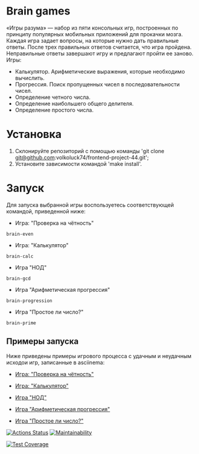 # Brain games
«Игры разума» — набор из пяти консольных игр, построенных по принципу популярных мобильных приложений для прокачки мозга. Каждая игра задает вопросы, на которые нужно дать правильные ответы. После трех правильных ответов считается, что игра пройдена. Неправильные ответы завершают игру и предлагают пройти ее заново. Игры:
* Калькулятор. Арифметические выражения, которые необходимо вычислить.
* Прогрессия. Поиск пропущенных чисел в последовательности чисел.
* Определение четного числа.
* Определение наибольшего общего делителя.
* Определение простого числа.
# Установка
1. Склонируйте репозиторий с помощью команды 'git clone git@github.com:volkoluck74/frontend-project-44.git';
2. Установите зависимости командой 'make install'.
# Запуск
Для запуска выбранной игры воспользуетесь соответствующей командой, приведенной ниже:
* Игра: "Проверка на чётность"
```
brain-even
```
* Игра: "Калькулятор"
```
brain-calc
```
* Игра "НОД"
```
brain-gcd
```
* Игра "Арифметическая прогрессия"
```
brain-progression
```
* Игра "Простое ли число?"
```
brain-prime
```
## Примеры запуска
Ниже приведены примеры игрового процесса с удачным и неудачным исходои игр, записанные в asciinema:

* [Игра: "Проверка на чётность"](https://asciinema.org/a/ByNA8sATYo9SFA1tvp1fJPx)

* [Игра: "Калькулятор"](https://asciinema.org/a/GlT8YsNaldxIAJSprcFA3n5gi)

* [Игра "НОД"](https://asciinema.org/a/JYjVAalMudAApcYROBnGPEvwS)

* [Игра "Арифметическая прогрессия"](https://asciinema.org/a/pk3IdphD43jQtPGC5fVClRg0N)

* [Игра "Простое ли число?"](https://asciinema.org/a/olrtUabMv1qDruvFru5ahF7Rq)

[![Actions Status](https://github.com/volkoluck74/frontend-project-44/actions/workflows/hexlet-check.yml/badge.svg)](https://github.com/volkoluck74/frontend-project-44/actions)
[![Maintainability](https://api.codeclimate.com/v1/badges/90951524e338cb9fe662/maintainability)](https://codeclimate.com/github/volkoluck74/frontend-project-44/maintainability)

[![Test Coverage](https://api.codeclimate.com/v1/badges/90951524e338cb9fe662/test_coverage)](https://codeclimate.com/github/volkoluck74/frontend-project-44/test_coverage)

